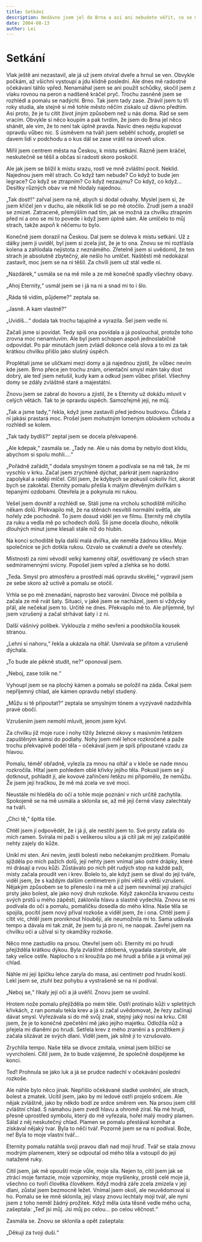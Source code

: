 ```yaml
---
title: Setkání
description: Nedávno jsem jel do Brna a asi ani nebudete věřit, co se mi tam stalo... Raději upozorňuji čtenáře, že je to z valné části smyšlené, ROZHODNĚ se neudálo nic z toho co popisuju od chvíle, kdy dojde k setkání. Veškerá inspirace pramení jen z povídání si ;o)
date: 2004-08-13
author: Lei
---
```


# Setkání

Vlak ještě ani nezastavil, ale já už jsem otvíral dveře a hrnul se ven. Obvykle počkám, až všichni vystoupí a jdu klidně poslední. Ale dnes mě radostné očekávaní táhlo vpřed. Nenamáhal jsem se ani použít schůdky, skočil jsem z vlaku rovnou na peron a nadšeně kráčel pryč. Trochu zasněně jsem se rozhlédl a pomalu se nadýchl. Brno. Tak jsem tady zase. Ztrávil jsem tu tři roky studia, ale stejně si mě tohle město něčím získalo už dávno předtím. Asi proto, že je tu cítit život jiným způsobem než u nás doma. Rád se sem vracím. Obvykle si něco koupím a pak tvrdím, že jsem do Brna jel něco shánět, ale vím, že to není tak úplně pravda. Navíc dnes nejdu kupovat opravdu vůbec nic. S úsměvem na tváři jsem seběhl schody, propletl se davem lidí v podchodu a o kus dál se zase vrátil na úroveň ulice.

Mířil jsem centrem města na Českou, k místu setkání. Rázně jsem kráčel, neskutečně se těšil a občas si radostí skoro poskočil.

Ale jak jsem se blížil k místu srazu, rostl ve mně zvláštní pocit. Neklid. Najednou jsem měl strach. Co když tam nebude? Co když to bude jen legrace? Co když se ztrapním? Co když nezaujmu? Co když, co když... Desítky různých obav ve mě hlodaly najednou.

„Tak dost!!“ zařval jsem na ně, abych si dodal odvahy. Myslel jsem si, že jsem křičel jen v duchu, ale několik lidí se po mě otočilo. Zrudl jsem a snažil se zmizet. Zatraceně, přemýšlím nad tím, jak se možná za chvilku ztrapním před ní a ono se mi to povede i když jsem úplně sám. Ale umlčelo to můj strach, takže aspoň k něčemu to bylo.

Konečně jsem dorazil na Českou. Dal jsem se doleva k místu setkání. Už z dálky jsem ji uviděl, byl jsem si zcela jist, že je to ona. Znovu se mi roztřásla kolena a zahlodala nejistota z neznámého. Zřetelně jsem si uvědomil, že ten strach je absolutně zbytečný, ale nešlo ho umlčet. Naštěstí mě nedokázal zastavit, moc jsem se na ni těšil. Za chvíli jsem už stál vedle ní.

„Nazdárek,“ usmála se na mě mile a ze mě konečně spadly všechny obavy.

„Ahoj Eternity,“ usmál jsem se i já na ni a snad mi to i šlo.

„Ráda tě vidím, půjdeme?“ zeptala se.

„Jasně. A kam vlastně?“

„Uvidíš...“ dodala tak trochu tajuplně a vyrazila. Šel jsem vedle ní.

Začali jsme si povídat. Tedy spíš ona povídala a já poslouchal, protože toho zrovna moc nenamluvím. Ale byl jsem schopen aspoň jednoslabičně odpovídat. Po pár minutách jsem zvládl dokonce celá slova a to mi za tak krátkou chvilku přišlo jako slušný úspěch.

Proplétali jsme se uličkami mezi domy a já najednou zjistil, že vůbec nevím kde jsem. Brno přece jen trochu znám, orientační smysl mám taky dost dobrý, ale teď jsem netušil, kudy kam a odkud jsem vůbec přišel. Všechny domy se zdály zvláštně staré a majestátní.

Znovu jsem se zabral do hovoru a zjistil, že s Eternity už dokážu mluvit v celých větách. Tak to je opravdu úspěch. Samozřejmě její, ne můj.

„Tak a jsme tady,“ řekla, když jsme zastavili před jednou budovou. Čišela z ní jakási prastará moc. Prošel jsem mohutným lomeným obloukem vchodu a rozhlédl se kolem.

„Tak tady bydlíš?“ zeptal jsem se docela překvapeně.

„Ale kdepak,“ zasmála se. „Tady ne. Ale u nás doma by nebylo dost klidu, abychom si spolu mohli....“

„Pořádně zařádit,“ dodala smyslným tónem a podívala se na mě tak, že mi vyschlo v krku. Začal jsem zrychleně dýchat, párkrát jsem naprázdno zapolykal a raději mlčel. Cítil jsem, že kdybych se pokusil cokoliv říct, akorát bych se zakoktal. Eternity pomalu přešla k malým dřevěným dvířkám s tepanými ozdobami. Otevřela je a pokynula mi rukou.

Vešel jsem dovnitř a rozhlédl se. Stáli jsme na vrcholu schodiště mířícího někam dolů. Překvapilo mě, že na stěnách nesvítili normální světla, ale hořely zde pochodně. To jsem dosud viděl jen ve filmu. Eternity mě chytila za ruku a vedla mě po schodech dolů. Šli jsme docela dlouho, několik dlouhých minut jsme klesali stále níž do hlubin.

Na konci schodiště byla další malá dvířka, ale neměla žádnou kliku. Moje společnice se jich dotkla rukou. Ozvalo se cvaknutí a dveře se otevřely.

Místnosti za nimi vévodil velký kamenný oltář, osvětlovaný ze všech stran sedmiramennými svícny. Popošel jsem vpřed a zlehka se ho dotkl.

„Teda. Smysl pro atmosféru a prostředí máš opravdu skvělej,“ vypravil jsem ze sebe skoro až uctivě a pomalu se otočil.

Vrhla se po mě znenadání, naprosto bez varování. Divoce mě políbila a začala ze mě rvát šaty. Situaci, v jaké jsem se nacházel, jsem si vždycky přál, ale nečekal jsem to. Určitě ne dnes. Překvapilo mě to. Ale příjemně, byl jsem vzrušený a začal strhávat šaty i z ní.

Další vášnivý polibek. Vyklouzla z mého sevřeni a poodskočila kousek stranou.

„Lehni si nahoru,“ řekla a ukázala na oltář. Usmívala se přitom a vzrušeně dýchala.

„To bude ale pěkně studit, ne?“ oponoval jsem.

„Neboj, zase tolik ne.“

Vyhoupl jsem se na plochý kámen a pomalu se položil na záda. Čekal jsem nepříjemný chlad, ale kámen opravdu nebyl studený.

„Můžu si tě připoutat?“ zeptala se smyslným tónem a vyzývavě nadzdvihla pravé obočí.

Vzrušením jsem nemohl mluvit, jenom jsem kývl.

Za chvilku již moje ruce i nohy tížily železné okovy s masivním řetězem zapuštěným kamsi do podlahy. Nohy jsem měl lehce rozkročené a paže trochu překvapivě podél těla – očekával jsem je spíš připoutané vzadu za hlavou.

Pomalu, téměř obřadně, vylezla za mnou na oltář a v kleče se nade mnou rozkročila. Hltal jsem pohledem oblé křivky jejího těla. Pokusil jsem se jí dotknout, pohladit jí, ale kovové zařinčení řetězu mi připomělo, že nemůžu. Že jsem její hračkou, že mě má zcela ve své moci.

Neustále mi hleděla do očí a tohle moje poznání v nich určitě zachytila. Spokojeně se na mě usmála a sklonila se, až mě její černé vlasy zalechtaly na tváři.

„Chci tě,“ špitla tiše.

Chtěl jsem jí odpovědět, že i já ji, ale nestihl jsem to. Své prsty zaťala do mích ramen. Svírala mi paži s veškerou silou a já cítil jak mi její zašpičatělé nehty zajely do kůže.

Unikl mi sten. Ani nevím, jestli bolestí nebo nečekaným prožitkem. Pomalu sjížděla po mích pažích dolů, její nehty jsem vnímal jako ostré drápky, které mi drásají a rvou kůži. Zůstávalo po nich pět rudých stop na každé paži, místy začala proudit ven i krev. Bolelo to, ale když jsem se díval do její tváře, viděl jsem, že s každým dalším centimetrem jí plní větší a větší vzrušení. Nějakým způsobem se to přeneslo i na mě a už jsem nevnímal její zraňující prsty jako bolest, ale jako nový druh rozkoše. Když zakončila krvavou cestu svých prstů u mého zápěstí, zaklonila hlavu a slastně vydechla. Znovu se mi podívala do očí a pomalu, pomaličku dosedla do mého klína. Naše těla se spojila, pocítil jsem nový příval rozkoše a viděl jsem, že i ona. Chtěl jsem jí cítit víc, chtěl jsem proniknout hlouběji, ale neumožnila mi to. Sama udávala tempo a dávala mi tak znát, že jsem tu já pro ni, ne naopak. Zavřel jsem na chvilku oči a užíval si ty okamžiky rozkoše.

Něco mne zastudilo na prsou. Otevřel jsem oči. Eternity mi po hrudi přejížděla krátkou dýkou. Byla zvláštně zdobená, vypadala starobyle, ale taky velice ostře. Naplocho s ní kroužila po mé hrudi a břiše a já vnímal její chlad.

Náhle mi její špičku lehce zaryla do masa, asi centimetr pod hrudní kostí. Lekl jsem se, ztuhl bez pohybu a vystrašeně se na ni podíval.

„Neboj se,“ říkaly její oči a já uvěřil. Znovu jsem se uvolnil.

Hrotem nože pomalu přejížděla po mém těle. Ostří protínalo kůži v spletitých křivkách, z ran pomalu tekla krev a já si začal uvědomovat, že řezy začínají dávat smysl. Vyřezávala si do mě svůj znak, stejný jaký nosí na krku. Cítil jsem, že je to konečné zpečetění mě jako jejího majetku. Odložila nůž a přejela mi dlaněmi po hrudi. Setřela krev z mého zranění a s prožitkem ji začala slízávat ze svých dlaní. Viděl jsem, jak silně ji to vzrušovalo.

Zrychlila tempo. Naše těla se divoce zmítala, vnímal jsem blížící se vyvrcholení. Cítil jsem, že to bude vzájemné, že společně dospějeme ke konci.

Teď! Prohnula se jako luk a já se prudce nadechl v očekávání poslední rozkoše.

Ale náhle bylo něco jinak. Nepřišlo očekávané sladké uvolnění, ale strach, bolest a zmatek. Ucítil jsem, jako by mi ledové ostří projelo srdcem. Ale nějak zvláštně, jako by někdo bodl ze srdce směrem ven. Na prsou jsem cítil zvláštní chlad. S námahou jsem zvedl hlavu a ohromě zíral. Na mé hrudi, přesně uprostřed symbolu, který do mě vyřezala, hořel malý modrý plamen. Sálal z něj neskutečný chlad. Plamen se pomalu přestával komíhat a získával nějaký tvar. Byla to něčí tvář. Pozorně jsem se na ní podíval. Bože, ne! Byla to moje vlastní tvář...

Eternity pomalu natáhla svoji pravou dlaň nad moji hruď. Tvář se stala znovu modrým plamenem, který se odpoutal od mého těla a vstoupil do její natažené ruky.

Cítil jsem, jak mě opouští moje vůle, moje síla. Nejen to, cítil jsem jak se ztrácí moje fantazie, moje vzpomínky, moje myšlenky, prostě celé moje já, všechno co tvoří člověka člověkem. Když modrá záře zcela zmizela v její dlani, zůstal jsem bezmocně ležet. Vnímal jsem okolí, ale neuvědomoval si ho. Pomalu se ke mně sklonila, její vlasy znovu lechtaly moji tvář, ale nyní jsem z toho neměl žádný prožitek. Když měla ústa těsně vedle mého ucha, zašeptala: „Teď jsi můj. Jsi můj po celou... po celou věčnost.“

Zasmála se. Znovu se sklonila a opět zašeptala:

„Děkuji za tvoji duši.“
